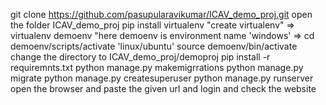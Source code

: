 git clone https://github.com/pasupularavikumar/ICAV_demo_proj.git
open the folder ICAV_demo_proj
pip install virtualenv
"create virtualenv" =>  virtualenv demoenv     "here demoenv is environment name
'windows' => cd demoenv/scripts/activate     'linux/ubuntu' source demoenv/bin/activate
change the directory to ICAV_demo_proj/demoproj
pip install -r requiremnts.txt 
python manage.py makemigrrations
python manage.py migrate
python manage.py createsuperuser
python manage.py runserver
open the browser and paste the given url 
and login and check the website
